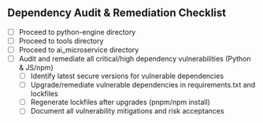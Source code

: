 ## Dependency Audit & Remediation Checklist

- [ ] Proceed to python-engine directory
- [ ] Proceed to tools directory
- [ ] Proceed to ai_microservice directory
- [ ] Audit and remediate all critical/high dependency vulnerabilities (Python & JS/npm)
  - [ ] Identify latest secure versions for vulnerable dependencies
  - [ ] Upgrade/remediate vulnerable dependencies in requirements.txt and lockfiles
  - [ ] Regenerate lockfiles after upgrades (pnpm/npm install)
  - [ ] Document all vulnerability mitigations and risk acceptances
